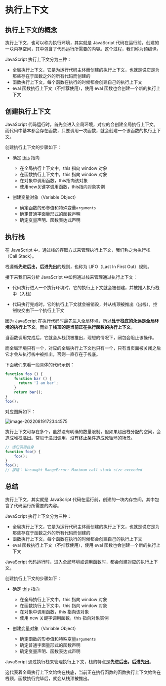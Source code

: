 # 执行上下文

## 执行上下文的概念

执行上下文，也可以称为执行环境，其实就是 JavaScript 代码在运行前，创建的一块内存空间，其中包含了代码运行所需要的内容。这个过程，我们称为预编译。

JavaScript 执行上下文分为三种：

- 全局执行上下文，它是为运行代码主体而创建的执行上下文，也就是说它是为那些存在于函数之外的所有代码而创建的
- 函数执行上下文，每个函数在执行的时候都会创建自己的执行上下文
- eval 函数执行上下文（不推荐使用），使用 eval 函数也会创建一个新的执行上下文

## 创建执行上下文

JavaScript 代码运行时，首先会进入全局环境，对应的会创建全局执行上下文。而代码中基本都会存在函数，只要调用一次函数，就会创建一个该函数的执行上下文。

创建执行上下文的步骤如下：

- 确定 [this](./this对象.md) 指向
  - 在全局执行上下文中，this 指向 window 对象
  - 在函数执行上下文中，this 指向 window 对象
  - 在对象中调用函数，this指向该对象
  - 使用new关键字调用函数，this指向对象实例

- 创建变量对象（Variable Object）
  - 确定函数的形参值和特殊变量`arguments`
  - 确定普通字面量形式的函数声明
  - 确定变量声明、函数表达式声明

## 执行栈

在 JavaScript 中，通过栈的存取方式来管理执行上下文，我们称之为执行栈（Call Stack）。

栈遵循**先进后出，后进先出**的规则，也称为 LIFO（Last In First Out）规则。

接下来我们来分析 JavaScript 中如何通过栈来管理通过执行上下文：

- 代码执行进入一个执行环境时，它的执行上下文就会被创建，并被推入执行栈中（入栈）

- 代码执行完成时，它的执行上下文就会被销毁，并从栈顶被推出（出栈），控制权交由下一个执行上下文

因为 JavaScript 在执行代码时最先进入全局环境，所以**处于栈底的永远是全局环境的执行上下文**。而处于**栈顶的是当前正在执行函数的执行上下文**。

当函数调用完成后，它就会从栈顶被推出，理想的情况下，闭包会阻止该操作。

而全局环境只有一个，对应的全局执行上下文也只有一个，只有当页面被关闭之后它才会从执行栈中被推出，否则一直存在于栈底。

下面我们来看一段具体的代码示例：

```js
function foo () { 
    function bar () {        
      return 'I am bar';
    }
    return bar();
}
foo();
```

对应图解如下：

![image-20220819172344575](https://penguinbucket.obs.cn-southwest-2.myhuaweicloud.com//img/202208191723630.png)

执行上下文可存在多个，虽然没有明确的数量限制，但如果超出栈分配的空间，会造成堆栈溢出。常见于递归调用，没有终止条件造成死循环的场景。

```js
// 递归调用自身
function foo() {
    foo();
}
foo();
// 报错： Uncaught RangeError: Maximum call stack size exceeded
```

## 总结

执行上下文，其实就是 JavaScript 代码在运行前，创建的一块内存空间，其中包含了代码运行所需要的内容。

JavaScript 执行上下文分为三种：

- 全局执行上下文，它是为运行代码主体而创建的执行上下文，也就是说它是为那些存在于函数之外的所有代码而创建的
- 函数执行上下文，每个函数在执行的时候都会创建自己的执行上下文
- eval 函数执行上下文（不推荐使用），使用 eval 函数也会创建一个新的执行上下文

JavaScript 代码运行时，进入全局环境或调用函数时，都会创建对应的执行上下文。

创建执行上下文的步骤如下：

- 确定 [this](./this对象.md) 指向
  - 在全局执行上下文中，this 指向 window 对象
  - 在函数执行上下文中，this 指向 window 对象
  - 在对象中调用函数，this 指向该对象
  - 使用 new 关键字调用函数，this 指向对象实例

- 创建变量对象（Variable Object）
  - 确定函数的形参值和特殊变量`arguments`
  - 确定普通字面量形式的函数声明
  - 确定变量声明、函数表达式声明

JavaScript 通过执行栈来管理执行上下文，栈的特点是**先进后出，后进先出**。

这代表着全局执行上下文始终在栈底，当前正在执行函数的函数执行上下文始终在栈顶，函数执行完毕后，就会从栈顶被推出。



<Vssue 
    :options="{ labels: [$page.relativePath.split('/')[0]] }" 
    :title="$page.relativePath.split('/')[1]" 
/>





